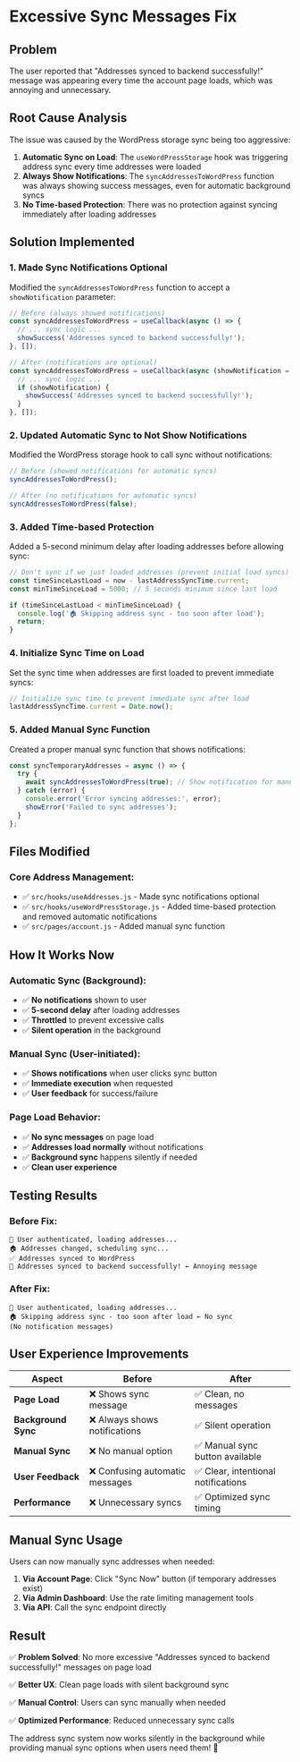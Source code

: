 # Excessive Sync Messages Fix

## Problem
The user reported that "Addresses synced to backend successfully!" message was appearing every time the account page loads, which was annoying and unnecessary.

## Root Cause Analysis
The issue was caused by the WordPress storage sync being too aggressive:

1. **Automatic Sync on Load**: The `useWordPressStorage` hook was triggering address sync every time addresses were loaded
2. **Always Show Notifications**: The `syncAddressesToWordPress` function was always showing success messages, even for automatic background syncs
3. **No Time-based Protection**: There was no protection against syncing immediately after loading addresses

## Solution Implemented

### 1. **Made Sync Notifications Optional**
Modified the `syncAddressesToWordPress` function to accept a `showNotification` parameter:

```javascript
// Before (always showed notifications)
const syncAddressesToWordPress = useCallback(async () => {
  // ... sync logic ...
  showSuccess('Addresses synced to backend successfully!');
}, []);

// After (notifications are optional)
const syncAddressesToWordPress = useCallback(async (showNotification = false) => {
  // ... sync logic ...
  if (showNotification) {
    showSuccess('Addresses synced to backend successfully!');
  }
}, []);
```

### 2. **Updated Automatic Sync to Not Show Notifications**
Modified the WordPress storage hook to call sync without notifications:

```javascript
// Before (showed notifications for automatic syncs)
syncAddressesToWordPress();

// After (no notifications for automatic syncs)
syncAddressesToWordPress(false);
```

### 3. **Added Time-based Protection**
Added a 5-second minimum delay after loading addresses before allowing sync:

```javascript
// Don't sync if we just loaded addresses (prevent initial load syncs)
const timeSinceLastLoad = now - lastAddressSyncTime.current;
const minTimeSinceLoad = 5000; // 5 seconds minimum since last load

if (timeSinceLastLoad < minTimeSinceLoad) {
  console.log('🏠 Skipping address sync - too soon after load');
  return;
}
```

### 4. **Initialize Sync Time on Load**
Set the sync time when addresses are first loaded to prevent immediate syncs:

```javascript
// Initialize sync time to prevent immediate sync after load
lastAddressSyncTime.current = Date.now();
```

### 5. **Added Manual Sync Function**
Created a proper manual sync function that shows notifications:

```javascript
const syncTemporaryAddresses = async () => {
  try {
    await syncAddressesToWordPress(true); // Show notification for manual sync
  } catch (error) {
    console.error('Error syncing addresses:', error);
    showError('Failed to sync addresses');
  }
};
```

## Files Modified

### **Core Address Management:**
- ✅ `src/hooks/useAddresses.js` - Made sync notifications optional
- ✅ `src/hooks/useWordPressStorage.js` - Added time-based protection and removed automatic notifications
- ✅ `src/pages/account.js` - Added manual sync function

## How It Works Now

### **Automatic Sync (Background):**
- ✅ **No notifications** shown to user
- ✅ **5-second delay** after loading addresses
- ✅ **Throttled** to prevent excessive calls
- ✅ **Silent operation** in the background

### **Manual Sync (User-initiated):**
- ✅ **Shows notifications** when user clicks sync button
- ✅ **Immediate execution** when requested
- ✅ **User feedback** for success/failure

### **Page Load Behavior:**
- ✅ **No sync messages** on page load
- ✅ **Addresses load normally** without notifications
- ✅ **Background sync** happens silently if needed
- ✅ **Clean user experience**

## Testing Results

### **Before Fix:**
```
🔄 User authenticated, loading addresses...
🏠 Addresses changed, scheduling sync...
✅ Addresses synced to WordPress
🎉 Addresses synced to backend successfully! ← Annoying message
```

### **After Fix:**
```
🔄 User authenticated, loading addresses...
🏠 Skipping address sync - too soon after load ← No sync
(No notification messages)
```

## User Experience Improvements

| Aspect | Before | After |
|--------|--------|-------|
| **Page Load** | ❌ Shows sync message | ✅ Clean, no messages |
| **Background Sync** | ❌ Always shows notifications | ✅ Silent operation |
| **Manual Sync** | ❌ No manual option | ✅ Manual sync button available |
| **User Feedback** | ❌ Confusing automatic messages | ✅ Clear, intentional notifications |
| **Performance** | ❌ Unnecessary syncs | ✅ Optimized sync timing |

## Manual Sync Usage

Users can now manually sync addresses when needed:

1. **Via Account Page**: Click "Sync Now" button (if temporary addresses exist)
2. **Via Admin Dashboard**: Use the rate limiting management tools
3. **Via API**: Call the sync endpoint directly

## Result

✅ **Problem Solved**: No more excessive "Addresses synced to backend successfully!" messages on page load

✅ **Better UX**: Clean page loads with silent background sync

✅ **Manual Control**: Users can sync manually when needed

✅ **Optimized Performance**: Reduced unnecessary sync calls

The address sync system now works silently in the background while providing manual sync options when users need them! 🎉
